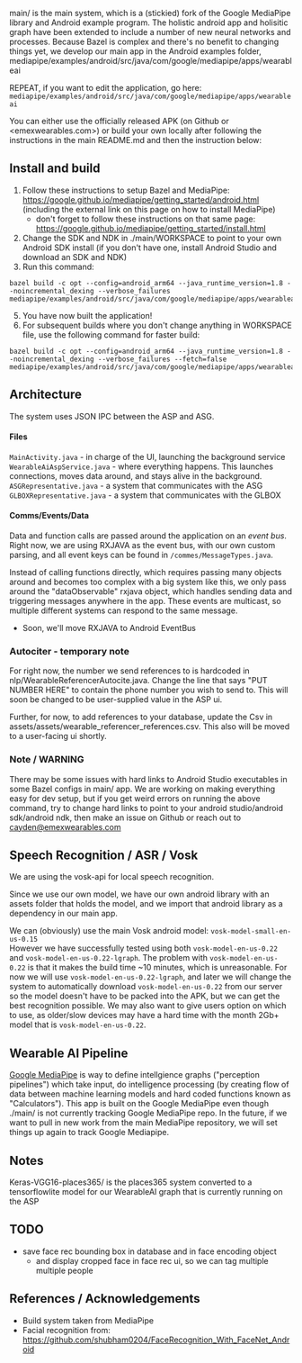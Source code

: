 main/ is the main system, which is a (stickied) fork of the Google MediaPipe library and Android example program. The holistic android app and holisitic graph have been extended to include a number of new neural networks and processes. Because Bazel is complex and there's no benefit to changing things yet, we develop our main app in the Android examples folder, mediapipe/examples/android/src/java/com/google/mediapipe/apps/wearableai  

REPEAT, if you want to edit the application, go here: `mediapipe/examples/android/src/java/com/google/mediapipe/apps/wearableai`

You can either use the officially released APK (on Github or <emexwearables.com>) or build your own locally after following the instructions in the main README.md and then the instruction below:

## Install and build

1. Follow these instructions to setup Bazel and MediaPipe: https://google.github.io/mediapipe/getting_started/android.html (including the external link on this page on how to install MediaPipe)
    - don't forget to follow these instructions on that same page: https://google.github.io/mediapipe/getting_started/install.html
3. Change the SDK and NDK in ./main/WORKSPACE to point to your own Android SDK install (if you don't have one, install Android Studio and download an SDK and NDK)
4. Run this command:
```
bazel build -c opt --config=android_arm64 --java_runtime_version=1.8 --noincremental_dexing --verbose_failures mediapipe/examples/android/src/java/com/google/mediapipe/apps/wearableai:wearableai;
```
5. You have now built the application!
6. For subsequent builds where you don't change anything in WORKSPACE file, use the following command for faster build:
```
bazel build -c opt --config=android_arm64 --java_runtime_version=1.8 --noincremental_dexing --verbose_failures --fetch=false mediapipe/examples/android/src/java/com/google/mediapipe/apps/wearableai:wearableai;
```

## Architecture

The system uses JSON IPC between the ASP and ASG.

#### Files
`MainActivity.java` - in charge of the UI, launching the background service
`WearableAiAspService.java` - where everything happens. This launches connections, moves data around, and stays alive in the background.
`ASGRepresentative.java` - a system that communicates with the ASG
`GLBOXRepresentative.java` - a system that communicates with the GLBOX

#### Comms/Events/Data

Data and function calls are passed around the application on an _event bus_. Right now, we are using RXJAVA as the event bus, with our own custom parsing, and all event keys can be found in `/commes/MessageTypes.java`.

Instead of calling functions directly, which requires passing many objects around and becomes too complex with a big system like this, we only pass around the "dataObservable" rxjava object, which handles sending data and triggering messages anywhere in the app. These events are multicast, so multiple different systems can respond to the same message.

* Soon, we'll move RXJAVA to Android EventBus

### Autociter - temporary note
For right now, the number we send references to is hardcoded in nlp/WearableReferencerAutocite.java. Change the line that says "PUT NUMBER HERE" to contain the phone number you wish to send to. This will soon be changed to be user-supplied value in the ASP ui.

Further, for now, to add references to your database, update the Csv in assets/assets/wearable_referencer_references.csv. This also will be moved to a user-facing ui shortly.
 
### Note / WARNING

There may be some issues with hard links to Android Studio executables in some Bazel configs in main/ app. We are working on making everything easy for dev setup, but if you get weird errors on running the above command, try to change hard links to point to your android studio/android sdk/android ndk, then make an issue on Github or reach out to cayden@emexwearables.com

## Speech Recognition / ASR / Vosk

We are using the vosk-api for local speech recognition.

Since we use our own model, we have our own android library with an assets folder that holds the model, and we import that android library as a dependency in our main app.

We can (obviously) use the main Vosk android model: `vosk-model-small-en-us-0.15`  
However we have successfully tested using both `vosk-model-en-us-0.22` and `vosk-model-en-us-0.22-lgraph`. The problem with `vosk-model-en-us-0.22` is that it makes the build time ~10 minutes, which is unreasonable. For now we will use `vosk-model-en-us-0.22-lgraph`, and later we will change the system to automatically download `vosk-model-en-us-0.22` from our server so the model doesn't have to be packed into the APK, but we can get the best recognition possible. We may also want to give users option on which to use, as older/slow devices may have a hard time with the month 2Gb+ model that is `vosk-model-en-us-0.22`.

## Wearable AI Pipeline

[Google MediaPipe](https://github.com/google/mediapipe) is way to define intellgience graphs ("perception pipelines") which take input, do intelligence processing (by creating flow of data between machine learning models and hard coded functions known as "Calculators"). This app is built on the Google MediaPipe even though ./main/ is not currently tracking Google MediaPipe repo. In the future, if we want to pull in new work from the main MediaPipe repository, we will set things up again to track Google Mediapipe.

## Notes

Keras-VGG16-places365/ is the places365 system converted to a tensorflowlite model for our WearableAI graph that is currently running on the ASP

## TODO

- save face rec bounding box in database and in face encoding object 
    - and display cropped face in face rec ui, so we can tag multiple multiple people

## References / Acknowledgements

- Build system taken from MediaPipe
- Facial recognition from: https://github.com/shubham0204/FaceRecognition_With_FaceNet_Android
